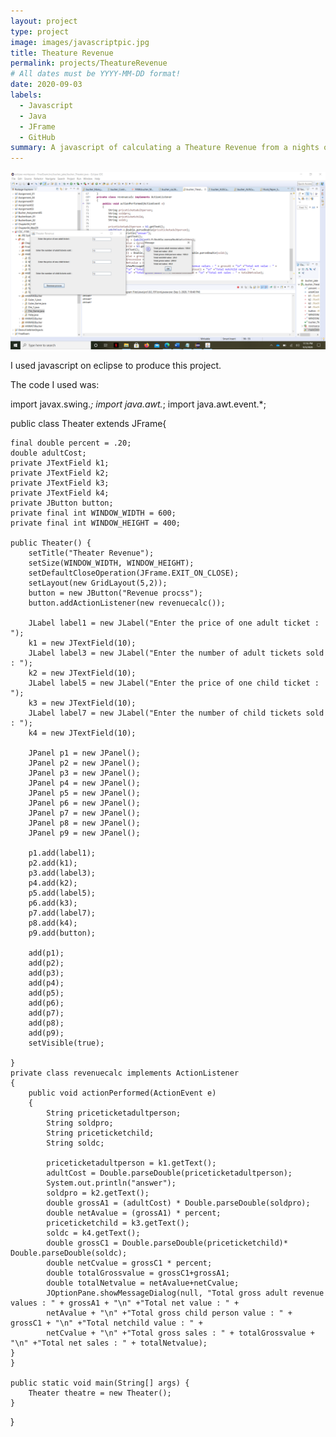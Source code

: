 ```yaml
---
layout: project
type: project
image: images/javascriptpic.jpg
title: Theature Revenue
permalink: projects/TheatureRevenue
# All dates must be YYYY-MM-DD format!
date: 2020-09-03
labels:
  - Javascript
  - Java
  - JFrame
  - GitHub
summary: A javascript of calculating a Theature Revenue from a nights of work that I worked on in my CSC1700 class.
---
```


<img class="ui medium right floated rounded image" src="../images/GithubProject.png">

I used javascript on eclipse to produce this project.

The code I used was:

import javax.swing.*;
import java.awt.*;
import java.awt.event.*;

public class Theater extends JFrame{
	
	final double percent = .20;
    double adultCost;
    private JTextField k1;
    private JTextField k2;
    private JTextField k3;
    private JTextField k4;
    private JButton button;
    private final int WINDOW_WIDTH = 600;
    private final int WINDOW_HEIGHT = 400;
    
    public Theater() {
    	setTitle("Theater Revenue");
        setSize(WINDOW_WIDTH, WINDOW_HEIGHT);
        setDefaultCloseOperation(JFrame.EXIT_ON_CLOSE);
        setLayout(new GridLayout(5,2));
        button = new JButton("Revenue procss");
        button.addActionListener(new revenuecalc());

        JLabel label1 = new JLabel("Enter the price of one adult ticket : ");
        k1 = new JTextField(10);
        JLabel label3 = new JLabel("Enter the number of adult tickets sold : ");
        k2 = new JTextField(10);
        JLabel label5 = new JLabel("Enter the price of one child ticket : ");
        k3 = new JTextField(10);
        JLabel label7 = new JLabel("Enter the number of child tickets sold : ");
        k4 = new JTextField(10);

        JPanel p1 = new JPanel();
        JPanel p2 = new JPanel();
        JPanel p3 = new JPanel();
        JPanel p4 = new JPanel();
        JPanel p5 = new JPanel();
        JPanel p6 = new JPanel();
        JPanel p7 = new JPanel();
        JPanel p8 = new JPanel();
        JPanel p9 = new JPanel();

        p1.add(label1);
        p2.add(k1);
        p3.add(label3);
        p4.add(k2);
        p5.add(label5);
        p6.add(k3);
        p7.add(label7);
        p8.add(k4);
        p9.add(button);
        
        add(p1);
        add(p2);
        add(p3);
        add(p4);
        add(p5);
        add(p6);
        add(p7);
        add(p8);
        add(p9);
        setVisible(true);
        
    }
    private class revenuecalc implements ActionListener
    {
    	public void actionPerformed(ActionEvent e)
        {
            String priceticketadultperson;
            String soldpro;
            String priceticketchild;
            String soldc;
          
            priceticketadultperson = k1.getText();
            adultCost = Double.parseDouble(priceticketadultperson);
            System.out.println("answer");
            soldpro = k2.getText();
            double grossA1 = (adultCost) * Double.parseDouble(soldpro);
            double netAvalue = (grossA1) * percent;
            priceticketchild = k3.getText();
            soldc = k4.getText();
            double grossC1 = Double.parseDouble(priceticketchild)* Double.parseDouble(soldc);
            double netCvalue = grossC1 * percent;
            double totalGrossvalue = grossC1+grossA1;
            double totalNetvalue = netAvalue+netCvalue;
            JOptionPane.showMessageDialog(null, "Total gross adult revenue values : " + grossA1 + "\n" +"Total net value : " +
            netAvalue + "\n" +"Total gross child person value : " + grossC1 + "\n" +"Total netchild value : " +
            netCvalue + "\n" +"Total gross sales : " + totalGrossvalue + "\n" +"Total net sales : " + totalNetvalue);
    }
    }
    
    public static void main(String[] args) {
    	Theater theatre = new Theater();
	}

}
